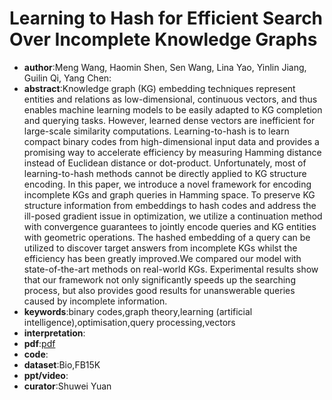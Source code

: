 # Learning to Hash for Efficient Search Over Incomplete Knowledge Graphs

* **author**:Meng Wang, Haomin Shen, Sen Wang, Lina Yao, Yinlin Jiang, Guilin Qi, Yang Chen:
* **abstract**:Knowledge graph (KG) embedding techniques represent entities and relations as low-dimensional, continuous vectors, and thus enables machine learning models to be easily adapted to KG completion and querying tasks. However, learned dense vectors are inefficient for large-scale similarity computations. Learning-to-hash is to learn compact binary codes from high-dimensional input data and provides a promising way to accelerate efficiency by measuring Hamming distance instead of Euclidean distance or dot-product. Unfortunately, most of learning-to-hash methods cannot be directly applied to KG structure encoding. In this paper, we introduce a novel framework for encoding incomplete KGs and graph queries in Hamming space. To preserve KG structure information from embeddings to hash codes and address the ill-posed gradient issue in optimization, we utilize a continuation method with convergence guarantees to jointly encode queries and KG entities with geometric operations. The hashed embedding of a query can be utilized to discover target answers from incomplete KGs whilst the efficiency has been greatly improved.We compared our model with state-of-the-art methods on real-world KGs. Experimental results show that our framework not only significantly speeds up the searching process, but also provides good results for unanswerable queries caused by incomplete information.
* **keywords**:binary codes,graph theory,learning (artificial intelligence),optimisation,query processing,vectors
* **interpretation**:
* **pdf**:[pdf](https://ieeexplore.ieee.org/abstract/document/8970688/authors)
* **code**:
* **dataset**:Bio,FB15K
* **ppt/video**:
* **curator**:Shuwei Yuan
